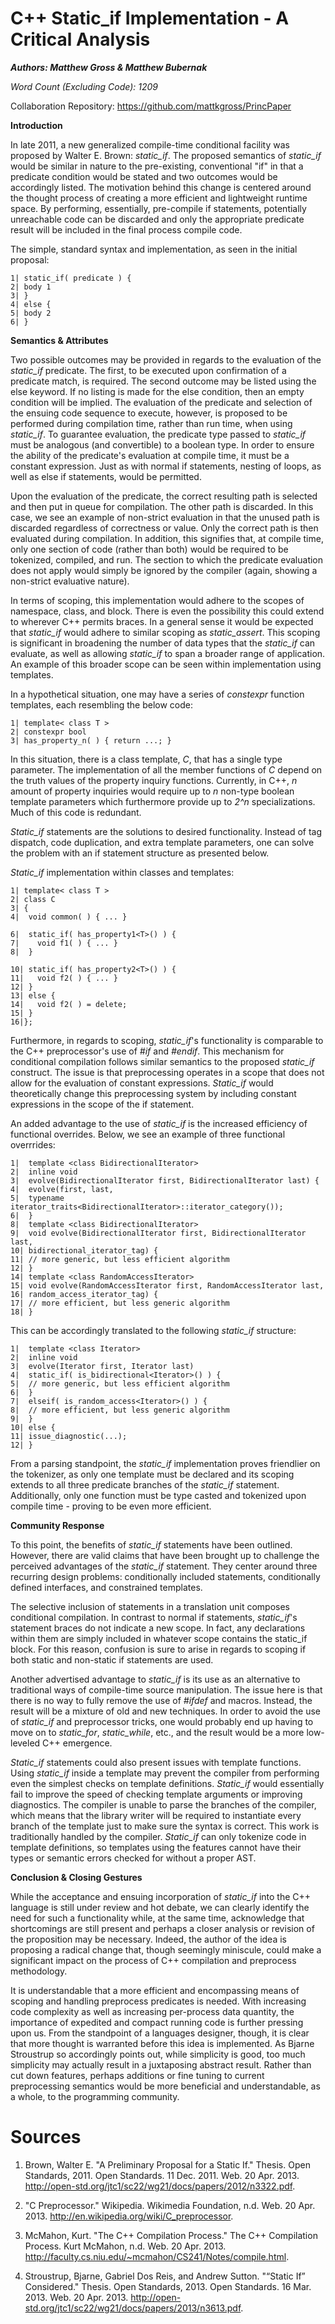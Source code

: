 C++ Static_if Implementation - A Critical Analysis
==================================================

**_Authors: Matthew Gross & Matthew Bubernak_**

*Word Count (Excluding Code): 1209*

Collaboration Repository: https://github.com/mattkgross/PrincPaper

**Introduction** 

In late 2011, a new generalized compile-time conditional facility was proposed by Walter E. Brown: *static_if*. The proposed semantics of *static_if* would be similar in nature to the pre-existing, conventional "if" in that a predicate condition would be stated and two outcomes would be accordingly listed. The motivation behind this change is centered around the thought process of creating a more efficient and lightweight runtime space. By performing, essentially, pre-compile if statements, potentially unreachable code can be discarded and only the appropriate predicate result will be included in the final process compile code.

The simple, standard syntax and implementation, as seen in the initial proposal:

~~~~~~~~~~~~~~~~
1| static_if( predicate ) {
2| body 1
3| }
4| else {
5| body 2
6| }
~~~~~~~~~~~~~~~~

**Semantics & Attributes**

Two possible outcomes may be provided in regards to the evaluation of the *static_if* predicate. The first, to be executed upon confirmation of a predicate match, is required. The second outcome may be listed using the else keyword. If no listing is made for the else condition, then an empty condition will be implied. The evaluation of the predicate and selection of the ensuing code sequence to execute, however, is proposed to be performed during compilation time, rather than run time, when using *static_if*. To guarantee evaluation, the predicate type passed to *static_if* must be analogous (and convertible) to a boolean type. In order to ensure the ability of the predicate's evaluation at compile time, it must be a constant expression. Just as with normal if statements, nesting of loops, as well as else if statements, would be permitted.

Upon the evaluation of the predicate, the correct resulting path is selected and then put in queue for compilation. The other path is discarded. In this case, we see an example of non-strict evaluation in that the unused path is discarded regardless of correctness or value. Only the correct path is then evaluated during compilation. In addition, this signifies that, at compile time, only one section of code (rather than both) would be required to be tokenized, compiled, and run. The section to which the predicate evaluation does not apply would simply be ignored by the compiler (again, showing a non-strict evaluative nature).

In terms of scoping, this implementation would adhere to the scopes of namespace, class, and block. There is even the possibility this could extend to wherever C++ permits braces. In a general sense it would be expected that *static_if* would adhere to similar scoping as *static_assert*. This scoping is significant in broadening the number of data types that the *static_if* can evaluate, as well as allowing *static_if* to span a broader range of application. An example of this broader scope can be seen within implementation using templates.

In a hypothetical situation, one may have a series of *constexpr* function templates, each resembling the below code: 

~~~~~~~~~~~~~~~~
1| template< class T >
2| constexpr bool
3| has_property_n( ) { return ...; }
~~~~~~~~~~~~~~~~

In this situation, there is a class template, *C*, that has a single type parameter. The implementation of all the member functions of *C* depend on the truth values of the property inquiry functions. Currently, in C++, *n* amount of property inquiries would require up to *n* non-type boolean template parameters which furthermore provide up to *2^n* specializations. Much of this code is redundant. 

*Static_if* statements are the solutions to desired functionality. Instead of tag dispatch, code duplication, and extra template parameters, one can solve the problem with an if statement structure as presented below.  

*Static_if* implementation within classes and templates:

~~~~~~~~~~~~~~~~
1| template< class T >
2| class C
3| {
4|  void common( ) { ... }

6|  static_if( has_property1<T>() ) {
7|    void f1( ) { ... }
8|  }

10| static_if( has_property2<T>() ) {
11|   void f2( ) { ... }
12| }
13| else {
14|   void f2( ) = delete;
15| }
16|};
~~~~~~~~~~~~~~~~

Furthermore, in regards to scoping, *static_if*'s functionality is comparable to the C++ preprocessor's use of *#if* and *#endif*. This mechanism for conditional compilation follows similar semantics to the proposed *static_if* construct. The issue is that preprocessing operates in a scope that does not allow for the evaluation of constant expressions. *Static_if* would theoretically change this preprocessing system by including constant expressions in the scope of the if statement. 

An added advantage to the use of *static_if* is the increased efficiency of functional overrides. Below, we see an example of three functional overrrides:

~~~~~~~~~~~~~~~~
1|  template <class BidirectionalIterator>
2|  inline void
3|  evolve(BidirectionalIterator first, BidirectionalIterator last) {
4|  evolve(first, last,
5|  typename iterator_traits<BidirectionalIterator>::iterator_category());
6|  }
8|  template <class BidirectionalIterator>
9|  void evolve(BidirectionalIterator first, BidirectionalIterator last,
10| bidirectional_iterator_tag) {
11| // more generic, but less efficient algorithm
12| }
14| template <class RandomAccessIterator>
15| void evolve(RandomAccessIterator first, RandomAccessIterator last,
16| random_access_iterator_tag) {
17| // more efficient, but less generic algorithm
18| }
~~~~~~~~~~~~~~~~

This can be accordingly translated to the following *static_if* structure:

~~~~~~~~~~~~~~~~
1|  template <class Iterator>
2|  inline void
3|  evolve(Iterator first, Iterator last)
4|  static_if( is_bidirectional<Iterator>() ) {
5|  // more generic, but less efficient algorithm
6|  }
7|  elseif( is_random_access<Iterator>() ) {
8|  // more efficient, but less generic algorithm
9|  }
10| else {
11| issue_diagnostic(...);
12| }
~~~~~~~~~~~~~~~~

From a parsing standpoint, the *static_if* implementation proves friendlier on the tokenizer, as only one template must be declared and its scoping extends to all three predicate branches of the *static_if* statement. Additionally, only one function must be type casted and tokenized upon compile time - proving to be even more efficient.

**Community Response**

To this point, the benefits of *static_if* statements have been outlined. However, there are valid claims that have been brought up to challenge the perceived advantages of the *static_if* statement. They center around three recurring design problems: conditionally included statements, conditionally defined interfaces, and constrained templates.

The selective inclusion of statements in a translation unit composes conditional compilation. In contrast to normal if statements, *static_if*'s statement braces do not indicate a new scope. In fact, any declarations within them are simply included in whatever scope contains the static_if block. For this reason, confusion is sure to arise in regards to scoping if both static and non-static if statements are used. 

Another advertised advantage to *static_if* is its use as an alternative to traditional ways of compile-time source manipulation. The issue here is that there is no way to fully remove the use of *#ifdef* and macros. Instead, the result will be a mixture of old and new techniques. In order to avoid the use of *static_if* and preprocessor tricks, one would probably end up having to move on to *static_for*, *static_while*, etc., and the result would be a more low-leveled C++ emergence. 

*Static_if* statements could also present issues with template functions. Using *static_if* inside a template may prevent the compiler from performing even the simplest checks on template definitions. *Static_if* would essentially fail to improve the speed of checking template arguments or improving diagnostics. The compiler is unable to parse the branches of the compiler, which means that the library writer will be required to instantiate every branch of the template just to make sure the syntax is correct. This work is traditionally handled by the compiler. *Static_if* can only tokenize code in template definitions, so templates using the features cannot have their types or semantic errors checked for without a proper AST.

**Conclusion & Closing Gestures**

While the acceptance and ensuing incorporation of *static_if* into the C++ language is still under review and hot debate, we can clearly identify the need for such a functionality while, at the same time, acknowledge that shortcomings are still present and perhaps a closer analysis or revision of the proposition may be necessary. Indeed, the author of the idea is proposing a radical change that, though seemingly miniscule, could make a significant impact on the process of C++ compilation and preprocess methodology.

It is understandable that a more efficient and encompassing means of scoping and handling preprocess predicates is needed. With increasing code complexity as well as increasing per-process data quantity, the importance of expedited and compact running code is further pressing upon us. From the standpoint of a languages designer, though, it is clear that more thought is warranted before this idea is implemented. As Bjarne Stroustrup so accordingly points out, while simplicity is good, too much simplicity may actually result in a juxtaposing abstract result. Rather than cut down features, perhaps additions or fine tuning to current preprocessing semantics would be more beneficial and understandable, as a whole, to the programming community.

Sources
=======

1. Brown, Walter E. "A Preliminary Proposal for a Static If." Thesis. Open Standards, 2011. Open Standards. 11 Dec. 2011. Web. 20 Apr. 2013. <http://open-std.org/jtc1/sc22/wg21/docs/papers/2012/n3322.pdf>.

2. "C Preprocessor." Wikipedia. Wikimedia Foundation, n.d. Web. 20 Apr. 2013. <http://en.wikipedia.org/wiki/C_preprocessor>.

3. McMahon, Kurt. "The C++ Compilation Process." The C++ Compilation Process. Kurt McMahon, n.d. Web. 20 Apr. 2013. <http://faculty.cs.niu.edu/~mcmahon/CS241/Notes/compile.html>.

4. Stroustrup, Bjarne, Gabriel Dos Reis, and Andrew Sutton. "“Static If” Considered." Thesis. Open Standards, 2013. Open Standards. 16 Mar. 2013. Web. 20 Apr. 2013. <http://open-std.org/jtc1/sc22/wg21/docs/papers/2013/n3613.pdf>.
